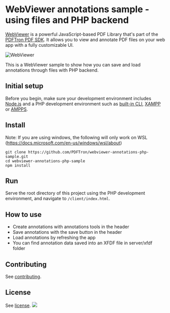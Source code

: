 # WebViewer annotations sample - using files and PHP backend

[WebViewer](https://www.pdftron.com/webviewer) is a powerful JavaScript-based PDF Library that's part of the [PDFTron PDF SDK](https://www.pdftron.com). It allows you to view and annotate PDF files on your web app with a fully customizable UI.

![WebViewer](https://www.pdftron.com/downloads/pl/webviewer-ui.png)

This is a WebViewer sample to show how you can save and load annotations through files with PHP backend.

## Initial setup

Before you begin, make sure your development environment includes [Node.js](https://nodejs.org/en/) and a PHP development environment such as [built-in CLI](http://php.net/manual/en/features.commandline.webserver.php), [XAMPP](https://www.apachefriends.org/index.html) or [AMPPS](https://www.ampps.com/).

## Install
Note: If you are using windows, the following will only work on WSL (https://docs.microsoft.com/en-us/windows/wsl/about)

```
git clone https://github.com/PDFTron/webviewer-annotations-php-sample.git
cd webviewer-annotations-php-sample
npm install
```

## Run

Serve the root directory of this project using the PHP development environment, and navigate to `/client/index.html`.

## How to use

- Create annotations with annotations tools in the header
- Save annotations with the save button in the header
- Load annotations by refreshing the app
- You can find annotation data saved into an XFDF file in server/xfdf folder

## Contributing

See [contributing](./CONTRIBUTING.md).

## License

See [license](./LICENSE).
![](https://onepixel.pdftron.com/webviewer-annotations-php-sample)
